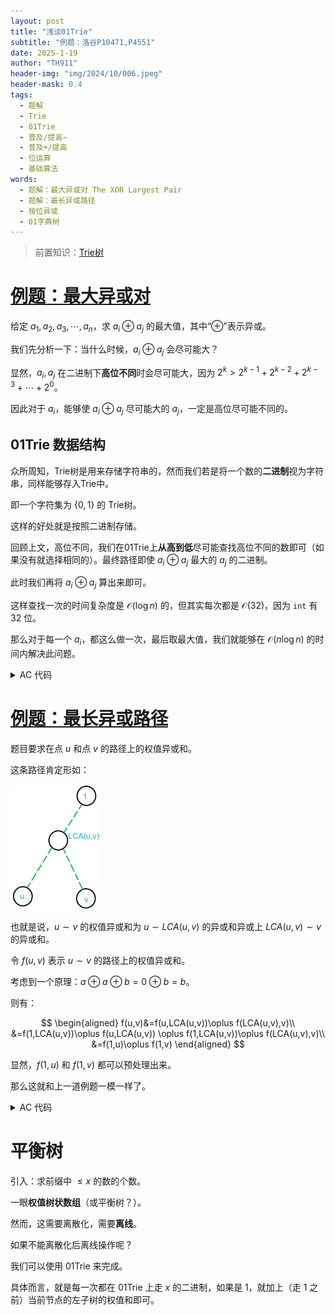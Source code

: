 ```yaml
---
layout: post
title: "浅谈01Trie"
subtitle: "例题：洛谷P10471,P4551"
date: 2025-1-19
author: "TH911"
header-img: "img/2024/10/006.jpeg"
header-mask: 0.4
tags:
  - 题解
  - Trie
  - 01Trie
  - 普及/提高−
  - 普及+/提高
  - 位运算
  - 基础算法
words:
  - 题解：最大异或对 The XOR Largest Pair
  - 题解：最长异或路径
  - 按位异或
  - 01字典树
---
```


> 前置知识：[Trie树](/2024/11/14/1/)

# [例题：最大异或对](https://www.luogu.com.cn/problem/P10471)

给定 $a_1,a_2,a_3,\cdots,a_n$，求 $a_i\oplus a_j$ 的最大值，其中“$\oplus$”表示异或。

我们先分析一下：当什么时候，$a_i \oplus a_j$ 会尽可能大？

显然，$a_i,a_j$ 在二进制下**高位不同**时会尽可能大，因为 $2^k>2^{k-1}+2^{k-2}+2^{k-3}+\cdots+2^0$。

因此对于 $a_i$，能够使 $a_i \oplus a_j$ 尽可能大的 $a_j$，一定是高位尽可能不同的。

## 01Trie 数据结构

众所周知，Trie树是用来存储字符串的，然而我们若是将一个数的**二进制**视为字符串，同样能够存入Trie中。

即一个字符集为 $\{0,1\}$ 的 Trie树。

这样的好处就是按照二进制存储。

回顾上文，高位不同，我们在01Trie上**从高到低**尽可能查找高位不同的数即可（如果没有就选择相同的）。最终路径即使 $a_i \oplus a_j$ 最大的 $a_j$ 的二进制。

此时我们再将 $a_i\oplus a_j$ 算出来即可。

这样查找一次的时间复杂度是 $\mathcal O\left(\log n\right)$ 的，但其实每次都是 $\mathcal O(32)$，因为 `int` 有 $32$ 位。

那么对于每一个 $a_i$，都这么做一次，最后取最大值，我们就能够在 $\mathcal O\left(n\log n\right)$ 的时间内解决此问题。

<details class="success">
    <summary>AC 代码</summary>
<div class="language-cpp highlighter-rouge"><div class="highlight"><pre class="highlight"><code><div class="table-responsive"><table class="rouge-table table"><tbody><tr><td class="rouge-gutter gl"><pre class="lineno">1
2
3
4
5
6
7
8
9
10
11
12
13
14
15
16
17
18
19
20
21
22
23
24
25
26
27
28
29
30
31
32
33
34
35
36
37
38
39
40
41
42
43
44
45
46
47
48
49
50
51
52
53
54
55
56
57
58
59
60
61
62
63
64
</pre></td><td class="rouge-code"><pre><span class="c1">//#include&lt;bits/stdc++.h&gt;</span>
<span class="cp">#include</span><span class="cpf">&lt;algorithm&gt;</span><span class="cp">
#include</span><span class="cpf">&lt;iostream&gt;</span><span class="cp">
#include</span><span class="cpf">&lt;cstring&gt;</span><span class="cp">
#include</span><span class="cpf">&lt;iomanip&gt;</span><span class="cp">
#include</span><span class="cpf">&lt;cstdio&gt;</span><span class="cp">
#include</span><span class="cpf">&lt;string&gt;</span><span class="cp">
#include</span><span class="cpf">&lt;vector&gt;</span><span class="cp">
#include</span><span class="cpf">&lt;cmath&gt;</span><span class="c1"> </span><span class="cp">
#include</span><span class="cpf">&lt;ctime&gt;</span><span class="cp">
#include</span><span class="cpf">&lt;deque&gt;</span><span class="cp">
#include</span><span class="cpf">&lt;queue&gt;</span><span class="cp">
#include</span><span class="cpf">&lt;stack&gt;</span><span class="cp">
#include</span><span class="cpf">&lt;list&gt;</span><span class="cp">
</span><span class="k">using</span> <span class="k">namespace</span> <span class="n">std</span><span class="p">;</span>
<span class="k">const</span> <span class="kt">int</span> <span class="n">N</span><span class="o">=</span><span class="mi">100000</span><span class="p">;</span>
<span class="k">struct</span> <span class="nc">trie</span><span class="p">{</span>
	<span class="k">struct</span> <span class="nc">node</span><span class="p">{</span>
		<span class="kt">int</span> <span class="n">m</span><span class="p">[</span><span class="mi">2</span><span class="p">];</span>
	<span class="p">}</span><span class="n">t</span><span class="p">[</span><span class="mi">32</span><span class="o">*</span><span class="n">N</span><span class="o">+</span><span class="mi">1</span><span class="p">];</span>

	<span class="kt">void</span> <span class="nf">insert</span><span class="p">(</span><span class="kt">int</span> <span class="n">x</span><span class="p">){</span>
		<span class="k">static</span> <span class="kt">int</span> <span class="n">top</span><span class="o">=</span><span class="mi">1</span><span class="p">;</span>
		<span class="kt">int</span> <span class="n">p</span><span class="o">=</span><span class="mi">1</span><span class="p">;</span>
		<span class="k">for</span><span class="p">(</span><span class="kt">int</span> <span class="n">i</span><span class="o">=</span><span class="mi">31</span><span class="p">;</span><span class="n">i</span><span class="o">&gt;=</span><span class="mi">0</span><span class="p">;</span><span class="n">i</span><span class="o">--</span><span class="p">){</span>
			<span class="kt">int</span> <span class="n">bit</span><span class="o">=</span><span class="n">x</span><span class="o">&gt;&gt;</span><span class="n">i</span><span class="o">&amp;</span><span class="mi">1</span><span class="p">;</span>
			<span class="k">if</span><span class="p">(</span><span class="o">!</span><span class="n">t</span><span class="p">[</span><span class="n">p</span><span class="p">].</span><span class="n">m</span><span class="p">[</span><span class="n">bit</span><span class="p">])</span><span class="n">t</span><span class="p">[</span><span class="n">p</span><span class="p">].</span><span class="n">m</span><span class="p">[</span><span class="n">bit</span><span class="p">]</span><span class="o">=++</span><span class="n">top</span><span class="p">;</span>
			<span class="n">p</span><span class="o">=</span><span class="n">t</span><span class="p">[</span><span class="n">p</span><span class="p">].</span><span class="n">m</span><span class="p">[</span><span class="n">bit</span><span class="p">];</span>
		<span class="p">}</span>
	<span class="p">}</span>
	<span class="kt">int</span> <span class="nf">query</span><span class="p">(</span><span class="kt">int</span> <span class="n">x</span><span class="p">){</span>
		<span class="kt">int</span> <span class="n">p</span><span class="o">=</span><span class="mi">1</span><span class="p">,</span><span class="n">ans</span><span class="o">=</span><span class="mi">0</span><span class="p">;</span>
		<span class="k">for</span><span class="p">(</span><span class="kt">int</span> <span class="n">i</span><span class="o">=</span><span class="mi">31</span><span class="p">;</span><span class="n">i</span><span class="o">&gt;=</span><span class="mi">0</span><span class="p">;</span><span class="n">i</span><span class="o">--</span><span class="p">){</span>
			<span class="kt">int</span> <span class="n">bit</span><span class="o">=</span><span class="n">x</span><span class="o">&gt;&gt;</span><span class="n">i</span><span class="o">&amp;</span><span class="mi">1</span><span class="p">;</span>
			<span class="k">if</span><span class="p">(</span><span class="n">t</span><span class="p">[</span><span class="n">p</span><span class="p">].</span><span class="n">m</span><span class="p">[</span><span class="o">!</span><span class="n">bit</span><span class="p">]){</span>
				<span class="n">p</span><span class="o">=</span><span class="n">t</span><span class="p">[</span><span class="n">p</span><span class="p">].</span><span class="n">m</span><span class="p">[</span><span class="o">!</span><span class="n">bit</span><span class="p">];</span>
				<span class="n">ans</span><span class="o">|=</span><span class="p">(</span><span class="o">!</span><span class="n">bit</span><span class="p">)</span><span class="o">&lt;&lt;</span><span class="n">i</span><span class="p">;</span><span class="c1">//注意不要混用逻辑运算符!和位运算符~，~0=111...111，而不是1.</span>
			<span class="p">}</span><span class="k">else</span><span class="p">{</span>
				<span class="n">p</span><span class="o">=</span><span class="n">t</span><span class="p">[</span><span class="n">p</span><span class="p">].</span><span class="n">m</span><span class="p">[</span><span class="n">bit</span><span class="p">];</span>
				<span class="n">ans</span><span class="o">|=</span><span class="n">bit</span><span class="o">&lt;&lt;</span><span class="n">i</span><span class="p">;</span>
			<span class="p">}</span>
		<span class="p">}</span><span class="k">return</span> <span class="n">ans</span><span class="p">;</span>
	<span class="p">}</span>
<span class="p">}</span><span class="n">trie01</span><span class="p">;</span>
<span class="kt">int</span> <span class="n">n</span><span class="p">,</span><span class="n">a</span><span class="p">[</span><span class="n">N</span><span class="o">+</span><span class="mi">1</span><span class="p">];</span>
<span class="kt">int</span> <span class="nf">main</span><span class="p">(){</span>
	<span class="cm">/*freopen("test.in","r",stdin);
	freopen("test.out","w",stdout);*/</span>
	
	<span class="n">scanf</span><span class="p">(</span><span class="s">"%d"</span><span class="p">,</span><span class="o">&amp;</span><span class="n">n</span><span class="p">);</span>
	<span class="k">for</span><span class="p">(</span><span class="kt">int</span> <span class="n">i</span><span class="o">=</span><span class="mi">1</span><span class="p">;</span><span class="n">i</span><span class="o">&lt;=</span><span class="n">n</span><span class="p">;</span><span class="n">i</span><span class="o">++</span><span class="p">){</span>
		<span class="n">scanf</span><span class="p">(</span><span class="s">"%d"</span><span class="p">,</span><span class="n">a</span><span class="o">+</span><span class="n">i</span><span class="p">);</span>
		<span class="n">trie01</span><span class="p">.</span><span class="n">insert</span><span class="p">(</span><span class="n">a</span><span class="p">[</span><span class="n">i</span><span class="p">]);</span>
	<span class="p">}</span>
	<span class="kt">int</span> <span class="n">Max</span><span class="o">=</span><span class="mi">0</span><span class="p">;</span>
	<span class="k">for</span><span class="p">(</span><span class="kt">int</span> <span class="n">i</span><span class="o">=</span><span class="mi">1</span><span class="p">;</span><span class="n">i</span><span class="o">&lt;=</span><span class="n">n</span><span class="p">;</span><span class="n">i</span><span class="o">++</span><span class="p">){</span>
		<span class="n">Max</span><span class="o">=</span><span class="n">max</span><span class="p">(</span><span class="n">Max</span><span class="p">,</span><span class="n">a</span><span class="p">[</span><span class="n">i</span><span class="p">]</span><span class="o">^</span><span class="n">trie01</span><span class="p">.</span><span class="n">query</span><span class="p">(</span><span class="n">a</span><span class="p">[</span><span class="n">i</span><span class="p">]));</span>
	<span class="p">}</span>
	<span class="n">printf</span><span class="p">(</span><span class="s">"%d</span><span class="se">\n</span><span class="s">"</span><span class="p">,</span><span class="n">Max</span><span class="p">);</span> 
		
	<span class="cm">/*fclose(stdin);
	fclose(stdout);*/</span>
	<span class="k">return</span> <span class="mi">0</span><span class="p">;</span>
<span class="p">}</span>
</pre></td></tr></tbody></table></div></code></pre></div></div>
</details>



# [例题：最长异或路径](https://www.luogu.com.cn/problem/P4551)

题目要求在点 $u$ 和点 $v$ 的路径上的权值异或和。

这条路径肯定形如：

![](/img/2025/01/009.png)

也就是说，$u\sim v$ 的权值异或和为 $u\sim LCA(u,v)$ 的异或和异或上 $LCA(u,v)\sim v$ 的异或和。

令 $f(u,v)$ 表示 $u\sim v$ 的路径上的权值异或和。

考虑到一个原理：$a\oplus a\oplus b=0\oplus b=b$。

则有：

$$
\begin{aligned}
f(u,v)&=f(u,LCA(u,v))\oplus f(LCA(u,v),v)\\
&=f(1,LCA(u,v))\oplus f(u,LCA(u,v)) \oplus f(1,LCA(u,v))\oplus f(LCA(u,v),v)\\
&=f(1,u)\oplus f(1,v)
\end{aligned}
$$

显然，$f(1,u)$ 和 $f(1,v)$ 都可以预处理出来。

那么这就和上一道例题一模一样了。

<details class="success">
    <summary>AC 代码</summary>
    <div class="language-cpp highlighter-rouge"><div class="highlight"><pre class="highlight"><code><div class="table-responsive"><table class="rouge-table table"><tbody><tr><td class="rouge-gutter gl"><pre class="lineno">1
2
3
4
5
6
7
8
9
10
11
12
13
14
15
16
17
18
19
20
21
22
23
24
25
26
27
28
29
30
31
32
33
34
35
36
37
38
39
40
41
42
43
44
45
46
47
48
49
50
51
52
53
54
55
56
57
58
59
60
61
62
63
64
65
66
67
68
69
70
71
72
73
74
75
76
77
78
79
80
81
82
83
84
85
86
87
88
89
</pre></td><td class="rouge-code"><pre><span class="c1">//#include&lt;bits/stdc++.h&gt;</span>
<span class="cp">#include</span><span class="cpf">&lt;algorithm&gt;</span><span class="cp">
#include</span><span class="cpf">&lt;iostream&gt;</span><span class="cp">
#include</span><span class="cpf">&lt;cstring&gt;</span><span class="cp">
#include</span><span class="cpf">&lt;iomanip&gt;</span><span class="cp">
#include</span><span class="cpf">&lt;cstdio&gt;</span><span class="cp">
#include</span><span class="cpf">&lt;string&gt;</span><span class="cp">
#include</span><span class="cpf">&lt;vector&gt;</span><span class="cp">
#include</span><span class="cpf">&lt;cmath&gt;</span><span class="c1"> </span><span class="cp">
#include</span><span class="cpf">&lt;ctime&gt;</span><span class="cp">
#include</span><span class="cpf">&lt;deque&gt;</span><span class="cp">
#include</span><span class="cpf">&lt;queue&gt;</span><span class="cp">
#include</span><span class="cpf">&lt;stack&gt;</span><span class="cp">
#include</span><span class="cpf">&lt;list&gt;</span><span class="cp">
</span><span class="k">using</span> <span class="k">namespace</span> <span class="n">std</span><span class="p">;</span>
<span class="k">constexpr</span> <span class="k">const</span> <span class="kt">int</span> <span class="n">N</span><span class="o">=</span><span class="mi">100000</span><span class="p">;</span>
<span class="k">struct</span> <span class="nc">edge</span><span class="p">{</span>
	<span class="kt">int</span> <span class="n">v</span><span class="p">,</span><span class="n">r</span><span class="p">,</span><span class="n">w</span><span class="p">;</span>
<span class="p">}</span><span class="n">a</span><span class="p">[</span><span class="mi">2</span><span class="o">*</span><span class="p">(</span><span class="n">N</span><span class="o">-</span><span class="mi">1</span><span class="p">)</span><span class="o">+</span><span class="mi">1</span><span class="p">];</span>
<span class="kt">int</span> <span class="n">n</span><span class="p">,</span><span class="n">h</span><span class="p">[</span><span class="n">N</span><span class="o">+</span><span class="mi">1</span><span class="p">],</span><span class="n">value</span><span class="p">[</span><span class="n">N</span><span class="o">+</span><span class="mi">1</span><span class="p">];</span>
<span class="kt">void</span> <span class="nf">create</span><span class="p">(</span><span class="kt">int</span> <span class="n">u</span><span class="p">,</span><span class="kt">int</span> <span class="n">v</span><span class="p">,</span><span class="kt">int</span> <span class="n">w</span><span class="p">){</span>
	<span class="k">static</span> <span class="kt">int</span> <span class="n">top</span><span class="p">;</span>
	<span class="n">a</span><span class="p">[</span><span class="o">++</span><span class="n">top</span><span class="p">]</span><span class="o">=</span><span class="p">{</span><span class="n">v</span><span class="p">,</span><span class="n">h</span><span class="p">[</span><span class="n">u</span><span class="p">],</span><span class="n">w</span><span class="p">};</span>
	<span class="n">h</span><span class="p">[</span><span class="n">u</span><span class="p">]</span><span class="o">=</span><span class="n">top</span><span class="p">;</span>
<span class="p">}</span>
<span class="kt">void</span> <span class="nf">dfs</span><span class="p">(</span><span class="kt">int</span> <span class="n">x</span><span class="p">,</span><span class="kt">int</span> <span class="n">fx</span><span class="p">){</span>
	<span class="k">for</span><span class="p">(</span><span class="kt">int</span> <span class="n">i</span><span class="o">=</span><span class="n">h</span><span class="p">[</span><span class="n">x</span><span class="p">];</span><span class="n">i</span><span class="p">;</span><span class="n">i</span><span class="o">=</span><span class="n">a</span><span class="p">[</span><span class="n">i</span><span class="p">].</span><span class="n">r</span><span class="p">){</span>
		<span class="k">if</span><span class="p">(</span><span class="n">a</span><span class="p">[</span><span class="n">i</span><span class="p">].</span><span class="n">v</span><span class="o">!=</span><span class="n">fx</span><span class="p">){</span>
			<span class="n">value</span><span class="p">[</span><span class="n">a</span><span class="p">[</span><span class="n">i</span><span class="p">].</span><span class="n">v</span><span class="p">]</span><span class="o">=</span><span class="n">value</span><span class="p">[</span><span class="n">x</span><span class="p">]</span><span class="o">^</span><span class="n">a</span><span class="p">[</span><span class="n">i</span><span class="p">].</span><span class="n">w</span><span class="p">;</span>
			<span class="n">dfs</span><span class="p">(</span><span class="n">a</span><span class="p">[</span><span class="n">i</span><span class="p">].</span><span class="n">v</span><span class="p">,</span><span class="n">x</span><span class="p">);</span>
		<span class="p">}</span>
	<span class="p">}</span>
<span class="p">}</span>
<span class="k">struct</span> <span class="nc">trie</span><span class="p">{</span>
	<span class="k">struct</span> <span class="nc">node</span><span class="p">{</span>
		<span class="kt">int</span> <span class="n">m</span><span class="p">[</span><span class="mi">2</span><span class="p">];</span>
	<span class="p">}</span><span class="n">t</span><span class="p">[</span><span class="mi">32</span><span class="o">*</span><span class="n">N</span><span class="o">+</span><span class="mi">1</span><span class="p">];</span>

	<span class="kt">void</span> <span class="nf">insert</span><span class="p">(</span><span class="kt">int</span> <span class="n">x</span><span class="p">){</span>
		<span class="k">static</span> <span class="kt">int</span> <span class="n">top</span><span class="o">=</span><span class="mi">1</span><span class="p">;</span>
		<span class="kt">int</span> <span class="n">p</span><span class="o">=</span><span class="mi">1</span><span class="p">;</span>
		<span class="k">for</span><span class="p">(</span><span class="kt">int</span> <span class="n">i</span><span class="o">=</span><span class="mi">31</span><span class="p">;</span><span class="n">i</span><span class="o">&gt;=</span><span class="mi">0</span><span class="p">;</span><span class="n">i</span><span class="o">--</span><span class="p">){</span>
			<span class="kt">int</span> <span class="n">bit</span><span class="o">=</span><span class="n">x</span><span class="o">&gt;&gt;</span><span class="n">i</span><span class="o">&amp;</span><span class="mi">1</span><span class="p">;</span>
			<span class="k">if</span><span class="p">(</span><span class="o">!</span><span class="n">t</span><span class="p">[</span><span class="n">p</span><span class="p">].</span><span class="n">m</span><span class="p">[</span><span class="n">bit</span><span class="p">])</span><span class="n">t</span><span class="p">[</span><span class="n">p</span><span class="p">].</span><span class="n">m</span><span class="p">[</span><span class="n">bit</span><span class="p">]</span><span class="o">=++</span><span class="n">top</span><span class="p">;</span>
			<span class="n">p</span><span class="o">=</span><span class="n">t</span><span class="p">[</span><span class="n">p</span><span class="p">].</span><span class="n">m</span><span class="p">[</span><span class="n">bit</span><span class="p">];</span>
		<span class="p">}</span>
	<span class="p">}</span>
	<span class="kt">void</span> <span class="nf">build</span><span class="p">(){</span>
		<span class="k">for</span><span class="p">(</span><span class="kt">int</span> <span class="n">i</span><span class="o">=</span><span class="mi">1</span><span class="p">;</span><span class="n">i</span><span class="o">&lt;=</span><span class="n">n</span><span class="p">;</span><span class="n">i</span><span class="o">++</span><span class="p">){</span>
			<span class="n">insert</span><span class="p">(</span><span class="n">value</span><span class="p">[</span><span class="n">i</span><span class="p">]);</span>
		<span class="p">}</span>
	<span class="p">}</span>
	<span class="kt">int</span> <span class="nf">query</span><span class="p">(</span><span class="kt">int</span> <span class="n">x</span><span class="p">){</span>
		<span class="kt">int</span> <span class="n">p</span><span class="o">=</span><span class="mi">1</span><span class="p">,</span><span class="n">ans</span><span class="o">=</span><span class="mi">0</span><span class="p">;</span>
		<span class="k">for</span><span class="p">(</span><span class="kt">int</span> <span class="n">i</span><span class="o">=</span><span class="mi">31</span><span class="p">;</span><span class="n">i</span><span class="o">&gt;=</span><span class="mi">0</span><span class="p">;</span><span class="n">i</span><span class="o">--</span><span class="p">){</span>
			<span class="kt">int</span> <span class="n">bit</span><span class="o">=</span><span class="n">x</span><span class="o">&gt;&gt;</span><span class="n">i</span><span class="o">&amp;</span><span class="mi">1</span><span class="p">;</span>
			<span class="k">if</span><span class="p">(</span><span class="n">t</span><span class="p">[</span><span class="n">p</span><span class="p">].</span><span class="n">m</span><span class="p">[</span><span class="o">!</span><span class="n">bit</span><span class="p">]){</span>
				<span class="n">p</span><span class="o">=</span><span class="n">t</span><span class="p">[</span><span class="n">p</span><span class="p">].</span><span class="n">m</span><span class="p">[</span><span class="o">!</span><span class="n">bit</span><span class="p">];</span>
				<span class="n">ans</span><span class="o">|=</span><span class="p">(</span><span class="o">!</span><span class="n">bit</span><span class="p">)</span><span class="o">&lt;&lt;</span><span class="n">i</span><span class="p">;</span>
			<span class="p">}</span><span class="k">else</span><span class="p">{</span>
				<span class="n">p</span><span class="o">=</span><span class="n">t</span><span class="p">[</span><span class="n">p</span><span class="p">].</span><span class="n">m</span><span class="p">[</span><span class="n">bit</span><span class="p">];</span>
				<span class="n">ans</span><span class="o">|=</span><span class="n">bit</span><span class="o">&lt;&lt;</span><span class="n">i</span><span class="p">;</span>
			<span class="p">}</span>
		<span class="p">}</span><span class="k">return</span> <span class="n">ans</span><span class="p">;</span>
	<span class="p">}</span>
<span class="p">}</span><span class="n">trie01</span><span class="p">;</span>
<span class="kt">int</span> <span class="nf">main</span><span class="p">(){</span>
	<span class="cm">/*freopen("test.in","r",stdin);
	freopen("test.out","w",stdout);*/</span>
	
	<span class="n">scanf</span><span class="p">(</span><span class="s">"%d"</span><span class="p">,</span><span class="o">&amp;</span><span class="n">n</span><span class="p">);</span>
	<span class="k">for</span><span class="p">(</span><span class="kt">int</span> <span class="n">i</span><span class="o">=</span><span class="mi">1</span><span class="p">;</span><span class="n">i</span><span class="o">&lt;</span><span class="n">n</span><span class="p">;</span><span class="n">i</span><span class="o">++</span><span class="p">){</span>
		<span class="kt">int</span> <span class="n">u</span><span class="p">,</span><span class="n">v</span><span class="p">,</span><span class="n">w</span><span class="p">;</span>
		<span class="n">scanf</span><span class="p">(</span><span class="s">"%d %d %d"</span><span class="p">,</span><span class="o">&amp;</span><span class="n">u</span><span class="p">,</span><span class="o">&amp;</span><span class="n">v</span><span class="p">,</span><span class="o">&amp;</span><span class="n">w</span><span class="p">);</span>
		<span class="n">create</span><span class="p">(</span><span class="n">u</span><span class="p">,</span><span class="n">v</span><span class="p">,</span><span class="n">w</span><span class="p">);</span>
		<span class="n">create</span><span class="p">(</span><span class="n">v</span><span class="p">,</span><span class="n">u</span><span class="p">,</span><span class="n">w</span><span class="p">);</span>
	<span class="p">}</span>
	<span class="n">dfs</span><span class="p">(</span><span class="mi">1</span><span class="p">,</span><span class="mi">0</span><span class="p">);</span>
	<span class="n">trie01</span><span class="p">.</span><span class="n">build</span><span class="p">();</span>
	<span class="kt">int</span> <span class="n">Max</span><span class="o">=</span><span class="mi">0</span><span class="p">;</span>
	<span class="k">for</span><span class="p">(</span><span class="kt">int</span> <span class="n">i</span><span class="o">=</span><span class="mi">1</span><span class="p">;</span><span class="n">i</span><span class="o">&lt;=</span><span class="n">n</span><span class="p">;</span><span class="n">i</span><span class="o">++</span><span class="p">){</span>
		<span class="n">Max</span><span class="o">=</span><span class="n">max</span><span class="p">(</span><span class="n">Max</span><span class="p">,</span><span class="n">value</span><span class="p">[</span><span class="n">i</span><span class="p">]</span><span class="o">^</span><span class="n">trie01</span><span class="p">.</span><span class="n">query</span><span class="p">(</span><span class="n">value</span><span class="p">[</span><span class="n">i</span><span class="p">]));</span>
	<span class="p">}</span>
	<span class="n">printf</span><span class="p">(</span><span class="s">"%d</span><span class="se">\n</span><span class="s">"</span><span class="p">,</span><span class="n">Max</span><span class="p">);</span> 
	
	<span class="cm">/*fclose(stdin);
	fclose(stdout);*/</span>
	<span class="k">return</span> <span class="mi">0</span><span class="p">;</span>
<span class="p">}</span>
</pre></td></tr></tbody></table></div></code></pre></div>
    </div>
</details>

# 平衡树

引入：求前缀中 $\leq x$ 的数的个数。

一眼**权值树状数组**（或平衡树？）。

然而，这需要离散化，需要**离线**。

如果不能离散化后离线操作呢？

我们可以使用 01Trie 来完成。

具体而言，就是每一次都在 01Trie 上走 $x$ 的二进制，如果是 $1$，就加上（走 $1$ 之前）当前节点的左子树的权值和即可。

